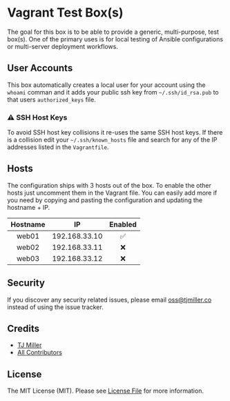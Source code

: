 #  Vagrant Test Box(s)
The goal for this box is to be able to provide a generic, multi-purpose, test box(s). One of the primary uses is for local testing of Ansible configurations or multi-server deployment workflows.

## User Accounts
This box automatically creates a local user for your account using the `whoami` comman and it adds your public ssh key from `~/.ssh/id_rsa.pub` to that users `authorized_keys` file.

### ⚠️ SSH Host Keys
To avoid SSH host key collisions it re-uses the same SSH host keys. If there is a collision edit your `~/.ssh/known_hosts` file and search for any of the IP addresses listed in the `Vagrantfile`.

## Hosts
The configuration ships with 3 hosts out of the box. To enable the other hosts just uncomment them in the Vagrant file. You can easily add more if you need by copying and pasting the configuration and updating the hostname + IP.

| Hostname | IP | Enabled |
|:-:|:-:|:-:|
| web01 | 192.168.33.10 | ✅ |
| web02 | 192.168.33.11 | ❌ |
| web03 | 192.168.33.12 | ❌ |

## Security
If you discover any security related issues, please email oss@tjmiller.co instead of using the issue tracker.

## Credits
- [TJ Miller](https://github.com/sixlive)
- [All Contributors](../../contributors)

## License
The MIT License (MIT). Please see [License File](LICENSE.md) for more information.
